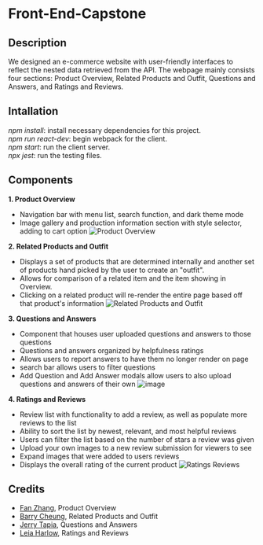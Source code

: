 # Front-End-Capstone

## **Description**

We designed an e-commerce website with user-friendly interfaces to reflect the nested data retrieved from the API. The webpage mainly consists four sections: Product Overview, Related Products and Outfit, Questions and Answers, and Ratings and Reviews.

## **Intallation**
_npm install_: install necessary dependencies for this project.<br>
_npm run react-dev_: begin webpack for the client.<br>
_npm start_: run the client server.<br>
_npx jest_: run the testing files.<br>

## **Components**

**1. Product Overview**
  - Navigation bar with menu list, search function, and dark theme mode
  - Image gallery and production information section with style selector, adding to cart option
  ![Product Overview](https://user-images.githubusercontent.com/26387488/172020601-c541f147-b469-4095-8438-896c977d0823.png)

**2. Related Products and Outfit**
  - Displays a set of products that are determined internally and another set of products hand picked by the user to create an "outfit".
  - Allows for comparison of a related item and the item showing in Overview.
  - Clicking on a related product will re-render the entire page based off that product's information
  ![Related Products and Outfit](https://user-images.githubusercontent.com/99494242/172021736-c3541119-a31b-4fda-b4c9-a57a48f919e0.png)

**3. Questions and Answers**
  - Component that houses user uploaded questions and answers to those questions
  - Questions and answers organized by helpfulness ratings
  - Allows users to report answers to have them no longer render on page
  - search bar allows users to filter questions
  - Add Question and Add Answer modals allow users to also upload questions and answers of their own
  ![image](https://user-images.githubusercontent.com/94881840/172021395-9b0f389c-a837-417d-b79f-ed7fe7d5a7df.png)
  
**4. Ratings and Reviews**
  - Review list with functionality to add a review, as well as populate more reviews to the list
  - Ability to sort the list by newest, relevant, and most helpful reviews
  - Users can filter the list based on the number of stars a review was given
  - Upload your own images to a new review submission for viewers to see
  - Expand images that were added to users reviews
  - Displays the overall rating of the current product
  ![Ratings   Reviews](https://user-images.githubusercontent.com/93555749/172021608-6c408683-3efc-4f7b-bdee-37e34917273c.jpg)

## **Credits**
- [Fan Zhang](https://github.com/AliciaFZhang), Product Overview
- [Barry Cheung](https://github.com/bleecheung), Related Products and Outfit
- [Jerry Tapia](https://github.com/jerrytapia), Questions and Answers
- [Leia Harlow](https://github.com/leiaHarlow), Ratings and Reviews


